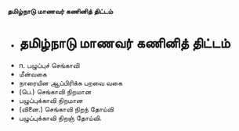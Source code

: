**தமிழ்நாடு மாணவர் கணினித் திட்டம்**
- # தமிழ்நாடு மாணவர் கணினித் திட்டம்
- n. பழுப்புச் செங்காவி
- மீன்வகை
- நாரையின ஆப்பிரிக்க பறவை வகை
- (பெ.) செங்காவி நிறமான
- பழுப்புக்காவி நிறமான
- (வினை.) செங்காவி நிறந் தோய்வி
- பழுப்புக்காவி நிறஞ் தோய்வி.


